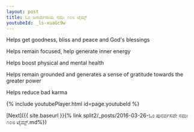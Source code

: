 ```yaml
---
layout: post
title: ಓಂ ಜನಾರ್ದನಾಯ ನಮಃ ೧೦೮ ಟೈಮ್ಸ್
youtubeId: _ls-xuaGc9w
---
```

 
 
Helps get goodness, bliss and peace and God's blessings
 
Helps remain focused, help generate inner energy 
 
Helps boost physical and mental health 
 
Helps remain grounded and generates a sense of gratitude towards the greater power 
 
Helps reduce bad karma
 
 
 
 


{% include youtubePlayer.html id=page.youtubeId %}
 
[Next]({{ site.baseurl }}{% link  split2/_posts/2016-03-26-ಓಂ ಪುನರ್ವಸವೇ ನಮಃ ೧೦೮ ಟೈಮ್ಸ್.md%})
 
